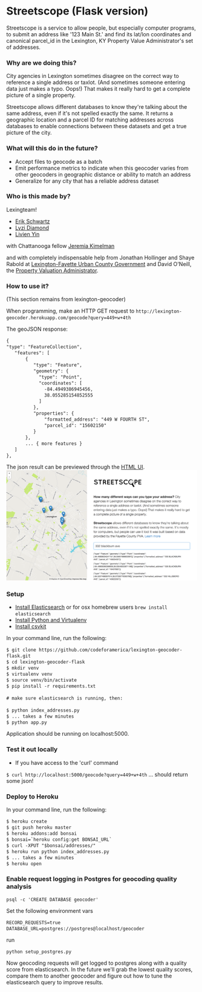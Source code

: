 # Streetscope (Flask version)

Streetscope is a service to allow people, but especially computer programs, to submit an address like '123 Main St.' and find its lat/lon coordinates and canonical parcel_id in the Lexington, KY Property Value Administrator's set of addresses.

### Why are we doing this?

City agencies in Lexington sometimes disagree on the correct way to reference a single address or taxlot. (And sometimes someone entering data just makes a typo. Oops!) That makes it really hard to get a complete picture of a single property.

Streetscope allows different databases to know they're talking about the same address, even if it's not spelled exactly the same. It returns a geographic location and a parcel ID for matching addresses across databases to enable connections between these datasets and get a true picture of the city.

### What will this do in the future?

* Accept files to geocode as a batch
* Emit performance metrics to indicate when this geocoder varies from other geocoders in geographic distance or ability to match an address
* Generalize for any city that has a reliable address dataset

### Who is this made by?

Lexingteam!

* [Erik Schwartz](https://github.com/eeeschwartz)
* [Lyzi Diamond](https://github.com/lyzidiamond)
* [Livien Yin](https://github.com/livienyin)

with Chattanooga fellow [Jeremia Kimelman](https://github.com/jeremiak)

and with completely indispensable help from Jonathan Hollinger and Shaye Rabold at [Lexington-Fayette Urban County Government](http://lexingtonky.gov/) and David O'Neill, the [Property Valuation Administrator](http://www.fayette-pva.com/).

### How to use it?

(This section remains from lexington-geocoder)

When programming, make an HTTP GET request to `http://lexington-geocoder.herokuapp.com/geocode?query=449+w+4th`

The geoJSON response:

```
{
"type": "FeatureCollection",
   "features": [
       {
          "type": "Feature",
          "geometry": {
            "type": "Point",
            "coordinates": [
              -84.4949386945456,
              38.055285154852555
            ]
          },
          "properties": {
              "formatted_address": "449 W FOURTH ST",
              "parcel_id": "15602150"
          }
       },
       ... { more features }
   ]
},
```

The json result can be previewed through the [HTML UI](http://lexington-geocoder.herokuapp.com/). ![HTML UI](https://raw.githubusercontent.com/codeforamerica/lexington-geocoder/master/screenshots/streetscope.png)

### Setup

* [Install Elasticsearch](http://www.elasticsearch.org/guide/en/elasticsearch/guide/current/_installing_elasticsearch.html) or for osx homebrew users `brew install elasticsearch`
* [Install Python and Virtualenv](https://github.com/codeforamerica/howto/blob/master/Python-Virtualenv.md)
* [Install csvkit](https://github.com/amandabee/cunyjdata/wiki/Tutorial:-Installing-CSVKit)

In your command line, run the following:

```
$ git clone https://github.com/codeforamerica/lexington-geocoder-flask.git
$ cd lexington-geocoder-flask
$ mkdir venv
$ virtualenv venv
$ source venv/bin/activate
$ pip install -r requirements.txt

# make sure elasticsearch is running, then:

$ python index_addresses.py
$ ... takes a few minutes
$ python app.py
```

Application should be running on localhost:5000.

### Test it out locally

* If you have access to the 'curl' command

`$ curl http://localhost:5000/geocode?query=449+w+4th` ... should return some json!

### Deploy to Heroku

In your command line, run the following:

```
$ heroku create
$ git push heroku master
$ heroku addons:add bonsai
$ bonsai=`heroku config:get BONSAI_URL`
$ curl -XPUT "$bonsai/addresses/"
$ heroku run python index_addresses.py
$ ... takes a few minutes
$ heroku open
```

### Enable request logging in Postgres for geocoding quality analysis

```
psql -c 'CREATE DATABASE geocoder'
```

Set the following environment vars

```
RECORD_REQUESTS=true
DATABASE_URL=postgres://postgres@localhost/geocoder
```

run

```
python setup_postgres.py
```

Now geocoding requests will get logged to postgres along with a quality score from elasticsearch. In the future we'll grab the lowest quality scores, compare them to another geocoder and figure out how to tune the elasticsearch query to improve results.
